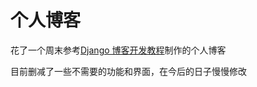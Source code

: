 # 个人博客

花了一个周末参考[Django 博客开发教程](http://www.jianshu.com/p/a822b479106a)制作的个人博客

目前删减了一些不需要的功能和界面，在今后的日子慢慢修改
